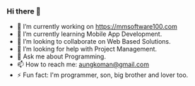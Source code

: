 ### Hi there 👋

- 🔭 I’m currently working on https://mmsoftware100.com
- 🌱 I’m currently learning Mobile App Development.
- 👯 I’m looking to collaborate on Web Based Solutions.
- 🤔 I’m looking for help with Project Management.
- 💬 Ask me about Programming.
- 📫 How to reach me: aungkoman@gmail.com
- ⚡ Fun fact: I'm programmer, son, big brother and lover too.
<!--
**aungkoman/aungkoman** is a ✨ _special_ ✨ repository because its `README.md` (this file) appears on your GitHub profile.

Here are some ideas to get you started:

- 🔭 I’m currently working on ...
- 🌱 I’m currently learning ...
- 👯 I’m looking to collaborate on ...
- 🤔 I’m looking for help with ...
- 💬 Ask me about ...
- 📫 How to reach me: ...
- 😄 Pronouns: ...
- ⚡ Fun fact: ...
-->
